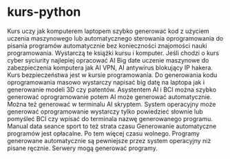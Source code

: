 # kurs-python
Kurs uczy jak komputerem laptopem szybko generować kod z użyciem uczenia maszynowego lub automatycznego sterowania oprogramowania do pisania programów automatycznie bez konieczności znajomości nauki programowania. Wystarczą te książki kursu i komputer. 
Jeśli chodzi o kurs cyber syciurity najlepiej opracować AI Big date uczenie maszynowe do zabezpieczenia komputera jak AI VPN, AI antywirus blokujący IP hakera. Kurs bezpieczeństwa jest w kursie programowania.
Do generowania kodu oprogramowania masowo wystarczy napisać big datę na laptopa jak i generowanie modeli 3D czy patentów.
Asystentem AI i BCI można szybko generować oprogramowanie potem AI może generować automatycznie.  
Można też generować w terminalu AI skryptem. 
System operacyjny może generować oprogramowanie wystarczy tylko powiedzieć słownie lub pomyśleć BCI czy wpisać do terminala nazwę generowanego programu. Manual data seance sport to też strata czasu
Generowanie automatyczne programów jest opłacalne.
Po tem więcej czasu wolnego. Programy generowane automatycznie są pewniejsze przez system operacyjny niż pisane ręcznie. Serwery mogą generować programy. 

